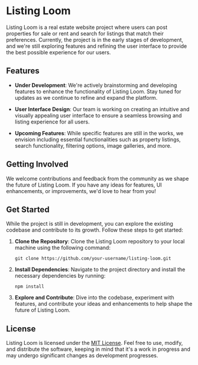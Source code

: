 # Listing Loom

Listing Loom is a real estate website project where users can post properties for sale or rent and search for listings that match their preferences. Currently, the project is in the early stages of development, and we're still exploring features and refining the user interface to provide the best possible experience for our users.

## Features

- **Under Development**: We're actively brainstorming and developing features to enhance the functionality of Listing Loom. Stay tuned for updates as we continue to refine and expand the platform.

- **User Interface Design**: Our team is working on creating an intuitive and visually appealing user interface to ensure a seamless browsing and listing experience for all users.

- **Upcoming Features**: While specific features are still in the works, we envision including essential functionalities such as property listings, search functionality, filtering options, image galleries, and more.

## Getting Involved

We welcome contributions and feedback from the community as we shape the future of Listing Loom. If you have any ideas for features, UI enhancements, or improvements, we'd love to hear from you!

## Get Started

While the project is still in development, you can explore the existing codebase and contribute to its growth. Follow these steps to get started:

1. **Clone the Repository**: Clone the Listing Loom repository to your local machine using the following command:
   ```
   git clone https://github.com/your-username/listing-loom.git
   ```

2. **Install Dependencies**: Navigate to the project directory and install the necessary dependencies by running:
   ```
   npm install
   ```

3. **Explore and Contribute**: Dive into the codebase, experiment with features, and contribute your ideas and enhancements to help shape the future of Listing Loom.

## License

Listing Loom is licensed under the [MIT License](LICENSE). Feel free to use, modify, and distribute the software, keeping in mind that it's a work in progress and may undergo significant changes as development progresses.



